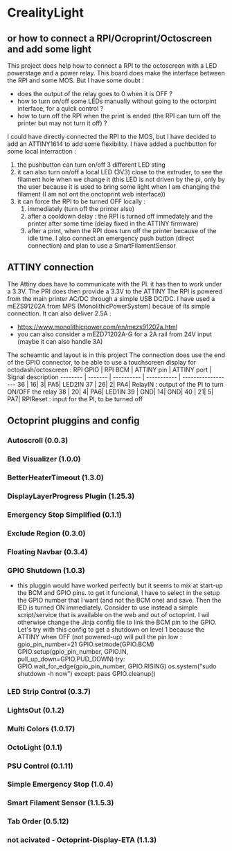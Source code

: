 # CrealityLight 
## or how to connect a RPI/Ocroprint/Octoscreen and add some light 

This project does help how to connect a RPI to the octoscreen with a LED powerstage and a power relay.
This board does make the interface between the RPI and some MOS. 
But I have some doubt : 
- does the output of the relay goes to 0 when it is OFF ?
- how to turn on/off some LEDs manually without going to the octorpint interface, for a quick control ?
- how to turn off the RPI when the print is ended (the RPI can turn off the printer but may not turn it off) ?

I could have directly connected the RPI to the MOS, but I have decided to add an ATTINY1614 to add some flexibility.
I have added a puchbutton for some local interraction :
1. the pushbutton can turn on/off 3 different LED sting
1. it can also turn on/off a local LED (3V3) close to the extruder, to see the filament hole when we change it (this LED is not driven by the pi, only by the user because it is used to bring some light when I am changing the filament (I am not ont the onctoprint web interface)) 
1. it can force the RPI to be turned OFF locally :
   1. immediately (turn off the printer also)
   1. after a cooldown delay : the RPI is turned off immedately and the printer after some time (delay fixed in the ATTINY firmware)
   1. after a print, when the RPI does turn off the printer because of the idle time.
I also connect an emergency push button (direct connection) and plan to use a SmartFilamentSensor

## ATTINY connection

The Attiny does have to communicate with the PI. it has then to work under a 3.3V. The PRI does then provide a 3.3V to the ATTINY
The RPI is powered from the main printer AC/DC through a simple USB DC/DC. I have used a mEZS91202A from MPS (MonolithicPowerSystem) becaue of its simple connection. It can also deliver 2.5A : 
- https://www.monolithicpower.com/en/mezs91202a.html
- you can also consider a mEZD71202A-G for a 2A rail from 24V input (maybe it can also handle 3A)

The scheamtic and layout is in this project
The connection does use the end of the GPIO connector, to be able to use a touchscreen display for octodash/octoscreen : 
RPI GPIO | RPI BCM | ATTINY pin | ATTINY port | Signal description
-------- | ------- | ---------- | ----------- | ------------------ 
36 |  16|  3|  PA5| LED2IN
37 |  26|  2|  PA4| RelayIN : output of the PI to turn ON/OFF the relay
38 |  20|  4|  PA6| LED1IN
39 |  GND|  14|  GND| 
40 |  21|  5|  PA7| RPIReset : input for the PI, to be turned off

## Octoprint pluggins and config
### Autoscroll (0.0.3)
### Bed Visualizer (1.0.0)
### BetterHeaterTimeout (1.3.0)
### DisplayLayerProgress Plugin (1.25.3)
### Emergency Stop Simplified (0.1.1)
### Exclude Region (0.3.0)
### Floating Navbar (0.3.4)
### GPIO Shutdown (1.0.3)
- this pluggin would have worked perfectly but it seems to mix at start-up the BCM and GPIO pins. to get it funcional, I have to select in the setup the GPIO number that I want (and not the BCM one) and save. Then the lED is turned ON immediately. Consider to use instead a simple script/service that is available on the web and out of octoprint. I wil otherwise change the Jinja config file to link the BCM pin to the GPIO.
Let's try with this config to get a shutdown on level 1 because the ATTINY when OFF (not powered-up) will pull the pin low :
gpio_pin_number=21
GPIO.setmode(GPIO.BCM)
GPIO.setup(gpio_pin_number, GPIO.IN, pull_up_down=GPIO.PUD_DOWN)
try:
    GPIO.wait_for_edge(gpio_pin_number, GPIO.RISING)
    os.system("sudo shutdown -h now")
except:
    pass
GPIO.cleanup()

### LED Strip Control (0.3.7)
### LightsOut (0.1.2)
### Multi Colors (1.0.17) 
### OctoLight (0.1.1)
### PSU Control (0.1.11)
### Simple Emergency Stop (1.0.4) 
### Smart Filament Sensor (1.1.5.3) 
### Tab Order (0.5.12) 
### not acivated - Octoprint-Display-ETA (1.1.3) 

